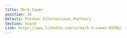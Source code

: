 ```yaml
---
title: Mark Cowan
position: 34
Details: Potomac International Partners
Section: board
Link: https://www.linkedin.com/in/mark-d-cowan-8876b/
---
```



